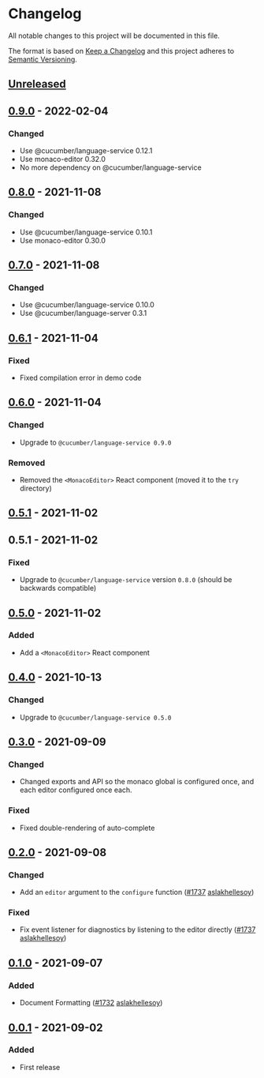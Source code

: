 # Changelog

All notable changes to this project will be documented in this file.

The format is based on [Keep a Changelog](http://keepachangelog.com/)
and this project adheres to [Semantic Versioning](http://semver.org/).

## [Unreleased]

## [0.9.0] - 2022-02-04
### Changed
- Use @cucumber/language-service 0.12.1
- Use monaco-editor 0.32.0
- No more dependency on @cucumber/language-service

## [0.8.0] - 2021-11-08
### Changed
- Use @cucumber/language-service 0.10.1
- Use monaco-editor 0.30.0

## [0.7.0] - 2021-11-08
### Changed
- Use @cucumber/language-service 0.10.0
- Use @cucumber/language-server 0.3.1

## [0.6.1] - 2021-11-04
### Fixed
- Fixed compilation error in demo code

## [0.6.0] - 2021-11-04
### Changed
- Upgrade to `@cucumber/language-service 0.9.0`

### Removed
- Removed the `<MonacoEditor>` React component (moved it to the `try` directory)

## [0.5.1] - 2021-11-02

## 0.5.1 - 2021-11-02
### Fixed
- Upgrade to `@cucumber/language-service` version `0.8.0` (should be backwards compatible)

## [0.5.0] - 2021-11-02
### Added
- Add a `<MonacoEditor>` React component

## [0.4.0] - 2021-10-13
### Changed
- Upgrade to `@cucumber/language-service 0.5.0`

## [0.3.0] - 2021-09-09
### Changed
- Changed exports and API so the monaco global is configured once, and each editor configured once each.

### Fixed
- Fixed double-rendering of auto-complete

## [0.2.0] - 2021-09-08
### Changed
- Add an `editor` argument to the `configure` function
([#1737](https://github.com/cucumber/common/pull/1737)
[aslakhellesoy](https://github.com/aslakhellesoy))

### Fixed
- Fix event listener for diagnostics by listening to the editor directly
([#1737](https://github.com/cucumber/common/pull/1737)
[aslakhellesoy](https://github.com/aslakhellesoy))

## [0.1.0] - 2021-09-07
### Added
- Document Formatting
([#1732](https://github.com/cucumber/common/pull/1732)
[aslakhellesoy](https://github.com/aslakhellesoy))

## [0.0.1] - 2021-09-02
### Added
- First release

[Unreleased]: https://github.com/cucumber/monaco/compare/v0.9.0...HEAD
[0.9.0]: https://github.com/cucumber/monaco/compare/v0.8.0...v0.9.0
[0.8.0]: https://github.com/cucumber/monaco/compare/v0.7.0...v0.8.0
[0.7.0]: https://github.com/cucumber/monaco/compare/v0.6.1...v0.7.0
[0.6.1]: https://github.com/cucumber/monaco/compare/v0.6.0...v0.6.1
[0.6.0]: https://github.com/cucumber/monaco/compare/v0.5.1...v0.6.0
[0.5.1]: https://github.com/cucumber/monaco/compare/v0.5.0...v0.5.1
[0.5.0]: https://github.com/cucumber/monaco/compare/v0.4.0...v0.5.0
[0.4.0]: https://github.com/cucumber/monaco/compare/v0.3.0...v0.4.0
[0.3.0]: https://github.com/cucumber/monaco/compare/v0.2.0...v0.3.0
[0.2.0]: https://github.com/cucumber/monaco/compare/v0.1.0...v0.2.0
[0.1.0]: https://github.com/cucumber/monaco/compare/v0.0.1...v0.1.0
[0.0.1]: https://github.com/cucumber/monaco/tree/v0.0.1
